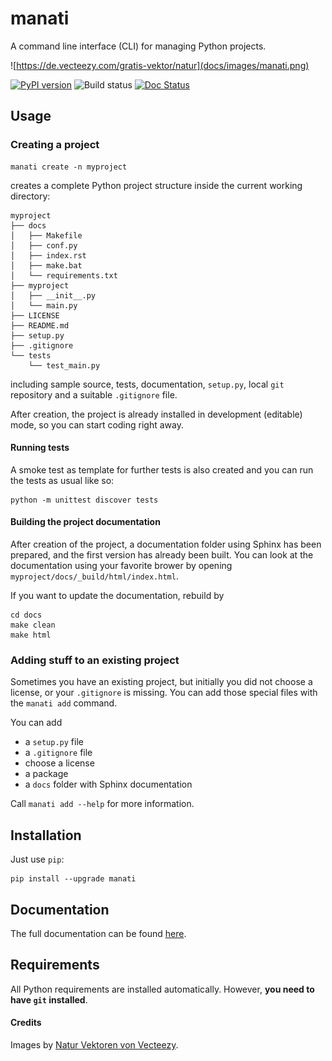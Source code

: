 
# manati

A command line interface (CLI) for managing Python projects.

![https://de.vecteezy.com/gratis-vektor/natur](docs/images/manati.png) 

[![PyPI version](https://badge.fury.io/py/manati.svg)](https://badge.fury.io/py/manati)
![Build status](https://img.shields.io/github/workflow/status/maroba/manati/Checks)
[![Doc Status](https://readthedocs.org/projects/manati/badge/?version=latest)](https://manati.readthedocs.io/en/latest/index.html)




## Usage

### Creating a project

```
manati create -n myproject
```

creates a complete Python project structure inside the current working directory:

```
myproject
├── docs
│   ├── Makefile
│   ├── conf.py
│   ├── index.rst
│   ├── make.bat
│   └── requirements.txt
├── myproject
│   ├── __init__.py
│   └── main.py
├── LICENSE
├── README.md
├── setup.py
├── .gitignore
└── tests
    └── test_main.py
```

including sample source,
tests, documentation, `setup.py`, local `git` repository and a
suitable `.gitignore` file.

After creation, the project is already installed in development (editable) mode, so you can start coding right away.

#### Running tests

A smoke test as template for further tests is also created and you can run the tests as usual like so:

```
python -m unittest discover tests
```

#### Building the project documentation

After creation of the project, a documentation folder using Sphinx has been prepared, and the first version has
already been built. You can look at the documentation using your favorite brower by opening `myproject/docs/_build/html/index.html`.

If you want to update the documentation, rebuild by

```
cd docs
make clean
make html
```

### Adding stuff to an existing project

Sometimes you have an existing project, but initially you did not choose a license,
or your `.gitignore` is missing. You can add those special files with the `manati add` command.

You can add

- a `setup.py` file
- a `.gitignore` file
- choose a license
- a package
- a `docs` folder with Sphinx documentation

Call `manati add --help` for more information.

## Installation

Just use `pip`:

```
pip install --upgrade manati
```

## Documentation

The full documentation can be found [here](https://manati.readthedocs.io/en/latest/).


## Requirements

All Python requirements are installed automatically. However, **you need to have `git` installed**.

#### Credits

Images by [Natur Vektoren von Vecteezy](https://de.vecteezy.com/gratis-vektor/natur).
